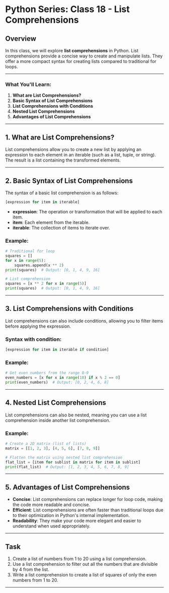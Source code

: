 # Python Series: Class 18 - List Comprehensions

## Overview

In this class, we will explore **list comprehensions** in Python. List comprehensions provide a concise way to create and manipulate lists. They offer a more compact syntax for creating lists compared to traditional for loops.

---

### What You'll Learn:
1. **What are List Comprehensions?**
2. **Basic Syntax of List Comprehensions**
3. **List Comprehensions with Conditions**
4. **Nested List Comprehensions**
5. **Advantages of List Comprehensions**

---

## 1. What are List Comprehensions?

List comprehensions allow you to create a new list by applying an expression to each element in an iterable (such as a list, tuple, or string). The result is a list containing the transformed elements.

---

## 2. Basic Syntax of List Comprehensions

The syntax of a basic list comprehension is as follows:

```python
[expression for item in iterable]
```

- **expression**: The operation or transformation that will be applied to each item.
- **item**: Each element from the iterable.
- **iterable**: The collection of items to iterate over.

### Example:
```python
# Traditional for loop
squares = []
for x in range(5):
    squares.append(x ** 2)
print(squares)  # Output: [0, 1, 4, 9, 16]

# List comprehension
squares = [x ** 2 for x in range(5)]
print(squares)  # Output: [0, 1, 4, 9, 16]
```

---

## 3. List Comprehensions with Conditions

List comprehensions can also include conditions, allowing you to filter items before applying the expression.

### Syntax with condition:
```python
[expression for item in iterable if condition]
```

### Example:
```python
# Get even numbers from the range 0-9
even_numbers = [x for x in range(10) if x % 2 == 0]
print(even_numbers)  # Output: [0, 2, 4, 6, 8]
```

---

## 4. Nested List Comprehensions

List comprehensions can also be nested, meaning you can use a list comprehension inside another list comprehension.

### Example:
```python
# Create a 2D matrix (list of lists)
matrix = [[1, 2, 3], [4, 5, 6], [7, 8, 9]]

# Flatten the matrix using nested list comprehension
flat_list = [item for sublist in matrix for item in sublist]
print(flat_list)  # Output: [1, 2, 3, 4, 5, 6, 7, 8, 9]
```

---

## 5. Advantages of List Comprehensions

- **Concise**: List comprehensions can replace longer for loop code, making the code more readable and concise.
- **Efficient**: List comprehensions are often faster than traditional loops due to their optimization in Python's internal implementation.
- **Readability**: They make your code more elegant and easier to understand when used appropriately.

---

## Task

1. Create a list of numbers from 1 to 20 using a list comprehension.
2. Use a list comprehension to filter out all the numbers that are divisible by 4 from the list.
3. Write a list comprehension to create a list of squares of only the even numbers from 1 to 20.

---